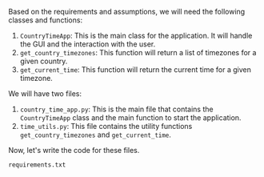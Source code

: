 Based on the requirements and assumptions, we will need the following classes and functions:

1. `CountryTimeApp`: This is the main class for the application. It will handle the GUI and the interaction with the user.
2. `get_country_timezones`: This function will return a list of timezones for a given country.
3. `get_current_time`: This function will return the current time for a given timezone.

We will have two files:

1. `country_time_app.py`: This is the main file that contains the `CountryTimeApp` class and the main function to start the application.
2. `time_utils.py`: This file contains the utility functions `get_country_timezones` and `get_current_time`.

Now, let's write the code for these files.

`requirements.txt`
